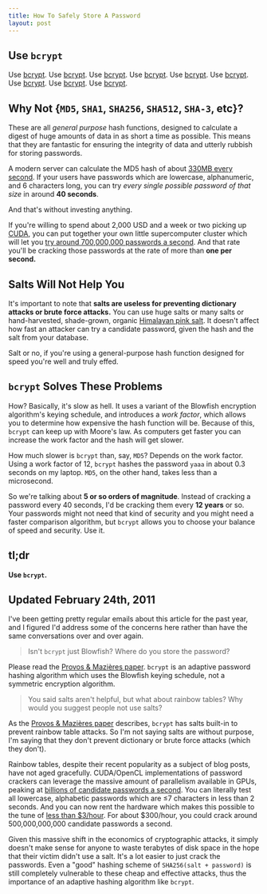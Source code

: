 ```yaml
---
title: How To Safely Store A Password
layout: post
---
```


## Use `bcrypt`

Use [bcrypt](http://www.usenix.org/events/usenix99/provos.html).
Use [bcrypt](https://github.com/codahale/bcrypt-ruby).
Use [bcrypt](http://pypi.python.org/pypi/py-bcrypt/).
Use [bcrypt](http://derekslager.com/blog/posts/2007/10/bcrypt-dotnet-strong-password-hashing-for-dotnet-and-mono.ashx).
Use [bcrypt](http://www.mindrot.org/projects/jBCrypt/).
Use [bcrypt](http://p3rl.org/Authen::Passphrase::BlowfishCrypt).
Use [bcrypt](http://www.openwall.com/crypt/).
Use [bcrypt](http://www.openwall.com/phpass/).
Use [bcrypt](https://github.com/smarkets/erlang-bcrypt).


## Why Not {`MD5`, `SHA1`, `SHA256`, `SHA512`, `SHA-3`, etc}?

These are all *general purpose* hash functions, designed to calculate a digest
of huge amounts of data in as short a time as possible. This means that they are
fantastic for ensuring the integrity of data and utterly rubbish for storing
passwords.

A modern server can calculate the MD5 hash of about
[330MB every second](http://www.cryptopp.com/benchmarks-amd64.html). If your
users have passwords which are lowercase, alphanumeric, and 6 characters long,
you can try *every single possible password of that size* in around
**40 seconds**.

And that's without investing anything.

If you're willing to spend about 2,000 USD and a week or two picking up
[CUDA](http://www.nvidia.com/object/cuda_home.html), you can put together your
own little supercomputer cluster which will let you
[try around 700,000,000 passwords a second](http://www.win.tue.nl/cccc/sha-1-challenge.html).
And that rate you'll be cracking those passwords at the rate of more than **one
per second.**


## Salts Will Not Help You

It's important to note that **salts are useless for preventing dictionary
attacks or brute force attacks.** You can use huge salts or many salts or
hand-harvested, shade-grown, organic [Himalayan pink salt](http://en.wikipedia.org/wiki/Himalayan_salt).
It doesn't affect how fast an attacker can try a candidate password, given the
hash and the salt from your database.

Salt or no, if you're using a general-purpose hash function designed for speed
you're well and truly effed.


## `bcrypt` Solves These Problems

How? Basically, it's slow as hell. It uses a variant of the Blowfish
encryption algorithm's keying schedule, and introduces a *work factor*, which
allows you to determine how expensive the hash function will be. Because of
this, `bcrypt` can keep up with Moore's law. As computers get faster you can
increase the work factor and the hash will get slower.

How much slower is `bcrypt` than, say, `MD5`? Depends on the work factor. Using
a work factor of 12, `bcrypt` hashes the password `yaaa` in about 0.3 seconds on
my laptop. `MD5`, on the other hand, takes less than a microsecond.

So we're talking about **5 or so orders of magnitude**. Instead of cracking a
password every 40 seconds, I'd be cracking them every **12 years** or so. Your
passwords might not need that kind of security and you might need a faster
comparison algorithm, but `bcrypt` allows you to choose your balance of speed
and security. Use it.


## tl;dr

**Use `bcrypt`.**


## Updated February 24th, 2011

I've been getting pretty regular emails about this article for the past year, and I figured I'd
address some of the concerns here rather than have the same conversations over and over again.

> Isn't `bcrypt` just Blowfish? Where do you store the password?

Please read the [Provos & Mazières paper](http://www.usenix.org/events/usenix99/provos.html).
`bcrypt` is an adaptive password hashing algorithm which uses the Blowfish keying schedule, not a
symmetric encryption algorithm.

> You said salts aren't helpful, but what about rainbow tables? Why would you suggest people not use salts?

As the [Provos & Mazières paper](http://www.usenix.org/events/usenix99/provos.html) describes,
`bcrypt` has salts built-in to prevent rainbow table attacks. So I'm not saying salts are without
purpose, I'm saying that they don't prevent dictionary or brute force attacks (which they don't).

Rainbow tables, despite their recent popularity as a subject of blog posts, have not aged
gracefully. CUDA/OpenCL implementations of password crackers can leverage the massive amount of
parallelism available in GPUs, peaking at
[billions of candidate passwords a second](http://www.golubev.com/hashgpu.htm). You can literally
test all lowercase, alphabetic passwords which are ≤7 characters in less than 2 seconds. And you
can now rent the hardware which makes this possible to the tune of
[less than $3/hour](http://aws.amazon.com/ec2/#pricing). For about $300/hour, you could crack around
500,000,000,000 candidate passwords a second.

Given this massive shift in the economics of cryptographic attacks, it simply doesn't make sense for
anyone to waste terabytes of disk space in the hope that their victim didn't use a salt. It's a lot
easier to just crack the passwords. Even a "good" hashing scheme of `SHA256(salt + password)` is
still completely vulnerable to these cheap and effective attacks, thus the importance of an adaptive
hashing algorithm like `bcrypt`.
